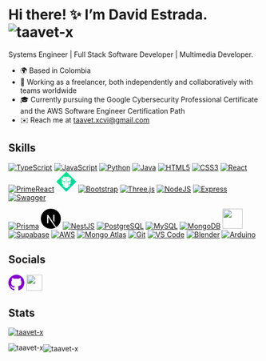 Hi there! ✨ I’m David Estrada. <img src="https://komarev.com/ghpvc/?username=taavet-x&label=Profile%20views&color=0e75b6&style=flat" alt="taavet-x" />
==============================

Systems Engineer | Full Stack Software Developer | Multimedia Developer.

* 🌍 Based in Colombia
* 🚀 Working as a freelancer, both independently and collaboratively with teams worldwide
* 🎓 Currently pursuing the Google Cybersecurity Professional Certificate and the AWS Software Engineer Certification Path
* ✉️ Reach me at taavet.xcvi@gmail.com

## Skills
<p align="left">
<a href="https://www.typescriptlang.org/" target="_blank" rel="noreferrer"><img src="https://cdn.worldvectorlogo.com/logos/typescript.svg" width="40" height="40" alt="TypeScript" /></a>
<a href="https://developer.mozilla.org/en-US/docs/Web/JavaScript" target="_blank" rel="noreferrer"><img src="https://raw.githubusercontent.com/danielcranney/readme-generator/main/public/icons/skills/javascript-colored.svg" width="40" height="40" alt="JavaScript" /></a>
<a href="https://www.python.org/" target="_blank" rel="noreferrer"><img src="https://raw.githubusercontent.com/danielcranney/readme-generator/main/public/icons/skills/python-colored.svg" width="40" height="40" alt="Python" /></a>  
<a href="https://www.oracle.com/java/" target="_blank" rel="noreferrer"><img src="https://raw.githubusercontent.com/danielcranney/readme-generator/main/public/icons/skills/java-colored.svg" width="40" height="40" alt="Java" /></a>
<a href="https://developer.mozilla.org/en-US/docs/Glossary/HTML5" target="_blank" rel="noreferrer"><img src="https://raw.githubusercontent.com/danielcranney/readme-generator/main/public/icons/skills/html5-colored.svg" width="40" height="40" alt="HTML5" /></a>
<a href="https://www.w3.org/TR/CSS/#css" target="_blank" rel="noreferrer"><img src="https://raw.githubusercontent.com/danielcranney/readme-generator/main/public/icons/skills/css3-colored.svg" width="40" height="40" alt="CSS3" /></a>
<a href="https://reactjs.org/" target="_blank" rel="noreferrer"><img src="https://raw.githubusercontent.com/danielcranney/readme-generator/main/public/icons/skills/react-colored.svg" width="40" height="40" alt="React" /></a>
<a href="https://primereact.org/" target="_blank" rel="noreferrer"><img src="https://i0.wp.com/www.primefaces.org/wp-content/uploads/2018/05/primereact-logo.png?fit=300%2C300&ssl=1" width="40" height="40" alt="PrimeReact" /></a>
<a href="https://primeflex.org/" target="_blank" rel="noreferrer"><img src="https://raw.githubusercontent.com/Taavet-X/Taavet-X/main/Icons/primeflex.svg" width="40" height="40" alt="PrimeFlex" /></a>
<a href="https://getbootstrap.com/" target="_blank" rel="noreferrer"><img src="https://cdn.worldvectorlogo.com/logos/bootstrap-5-1.svg" width="40" height="40" alt="Bootstrap" /></a>
<a href="https://threejs.org/" target="_blank" rel="noreferrer"><img src="https://canada1.discourse-cdn.com/flex035/uploads/threejs/original/2X/e/e4f86d2200d2d35c30f7b1494e96b9595ebc2751.png" width="35" height="35" alt="Three.js" /></a>
<a href="https://nodejs.org/en/" target="_blank" rel="noreferrer"><img src="https://raw.githubusercontent.com/danielcranney/readme-generator/main/public/icons/skills/nodejs-colored.svg" width="40" height="40" alt="NodeJS" /></a>
<a href="https://expressjs.com/" target="_blank" rel="noreferrer"><img src="https://www.peanutsquare.com/wp-content/uploads/2024/04/Express.png" width="40" height="40" alt="Express" /></a>
<a href="https://swagger.io/" target="_blank" rel="noreferrer"><img src="https://static-00.iconduck.com/assets.00/swagger-icon-2048x2048-563qbzey.png" width="40" height="40" alt="Swagger" /></a>

<a href="https://www.prisma.io/" target="_blank" rel="noreferrer"><img src="https://www.svgrepo.com/show/373776/light-prisma.svg" width="40" height="40" alt="Prisma" /></a>
<a href="https://nextjs.org/" target="_blank" rel="noreferrer"><img src="https://raw.githubusercontent.com/Taavet-X/Taavet-X/main/Icons/next.svg" width="40" height="40" alt="Next.js" /></a>
<a href="https://nestjs.com/" target="_blank" rel="noreferrer"><img src="https://cdn.worldvectorlogo.com/logos/nestjs.svg" width="40" height="40" alt="NestJS" /></a>
<a href="https://www.postgresql.org/" target="_blank" rel="noreferrer"><img src="https://cdn.worldvectorlogo.com/logos/postgresql.svg" width="40" height="40" alt="PostgreSQL" /></a>
<a href="https://www.mysql.com/" target="_blank" rel="noreferrer"><img src="https://raw.githubusercontent.com/danielcranney/readme-generator/main/public/icons/skills/mysql-colored.svg" width="40" height="40" alt="MySQL" /></a>
<a href="https://www.mongodb.com/" target="_blank" rel="noreferrer"><img src="https://cdn.worldvectorlogo.com/logos/mongodb-icon-1.svg" width="40" height="40" alt="MongoDB" /></a>
<a href="https://vercel.com/" target="_blank" rel="noreferrer"><img src="https://vercel.com/api/v0/deployments/dpl_4qbTkeoxzTTjRDNem4wnBBkncX35/favicon?project=core-store&readyState=READY&teamId=team_63HlinNLnsG4DvOAX3Iz8FAI" width="40" height="40" alt="" /></a>
<a href="https://supabase.com/" target="_blank" rel="noreferrer"><img src="https://avatars.githubusercontent.com/u/54469796?s=160&v=4" width="40" height="40" alt="Supabase" /></a>
<a href="https://aws.amazon.com/es/free/?gclid=CjwKCAiAzba9BhBhEiwA7glbagOdENOm2uQfqkJ_KmDzEkmm_tL9_YOUAB9OCNmzIek0zmpduBMEuBoC_U4QAvD_BwE&trk=8fa18207-f2c2-4587-81a1-f2a3648571b3&sc_channel=ps&ef_id=CjwKCAiAzba9BhBhEiwA7glbagOdENOm2uQfqkJ_KmDzEkmm_tL9_YOUAB9OCNmzIek0zmpduBMEuBoC_U4QAvD_BwE:G:s&s_kwcid=AL!4422!3!647999789205!e!!g!!aws!19685287144!146461596896&all-free-tier.sort-by=item.additionalFields.SortRank&all-free-tier.sort-order=asc&awsf.Free%20Tier%20Types=*all&awsf.Free%20Tier%20Categories=*all" target="_blank" rel="noreferrer"><img src="https://svgmix.com/uploads/skillicons/29026e-aws-dark.svg" width="40" height="40" alt="AWS" /></a>
<a href="https://www.mongodb.com/lp/cloud/atlas" target="_blank" rel="noreferrer"><img src="https://cdn.worldvectorlogo.com/logos/mongodb-icon-1.svg" width="40" height="40" alt="Mongo Atlas" /></a>
<a href="https://git-scm.com/" target="_blank" rel="noreferrer"><img src="https://cdn.worldvectorlogo.com/logos/git-icon.svg" width="40" height="40" alt="Git" /></a>
<a href="https://code.visualstudio.com/" target="_blank" rel="noreferrer"><img src="https://cdn.worldvectorlogo.com/logos/visual-studio-code-1.svg" width="40" height="40" alt="VS Code" /></a>
<a href="https://www.blender.org/" target="_blank" rel="noreferrer"><img src="https://cdn.worldvectorlogo.com/logos/blender-2.svg" width="40" height="40" alt="Blender" /></a>
<a href="https://www.arduino.cc/" target="_blank" rel="noreferrer"><img src="https://cdn.worldvectorlogo.com/logos/arduino-1.svg" width="40" height="40" alt="Arduino" /></a>
</p>

## Socials
<p align="left"><a href="https://www.github.com/Taavet-X" target="_blank" rel="noreferrer">
  <img src="https://raw.githubusercontent.com/Taavet-X/Taavet-X/main/Icons/github.svg" width="32" height="32"/></a>
<a href="https://www.linkedin.com/in/taavet-x/" target="_blank" rel="noreferrer"><img src="https://raw.githubusercontent.com/danielcranney/readme-generator/main/public/icons/socials/linkedin.svg" width="32" height="32" /></a>
</p>

## Stats
<p align="left"> <a href="https://github.com/ryo-ma/github-profile-trophy"><img src="https://github-profile-trophy.vercel.app/?username=taavet-x&theme=darkhub&title=MultiLanguage,Commits,Repositories,Experience,Followers" alt="taavet-x" /></a> </p>

<p><img align="center" src="https://github-readme-stats.vercel.app/api?username=taavet-x&show_icons=true&theme=radical&locale=en&hide=contribs" alt="taavet-x" />
&nbsp;<img align="left" src="https://github-readme-stats.vercel.app/api/top-langs?username=taavet-x&show_icons=true&locale=en&layout=compact&langs_count=6&theme=radical&hide=c%23,ShaderLab,HLSL" alt="taavet-x" /></p>
